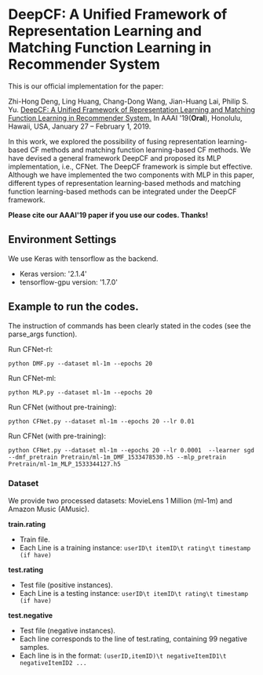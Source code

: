 # DeepCF: A Unified Framework of Representation Learning and Matching Function Learning in Recommender System

This is our official implementation for the paper:

Zhi-Hong Deng, Ling Huang, Chang-Dong Wang, Jian-Huang Lai, Philip S. Yu. [DeepCF: A Unified Framework of Representation Learning and Matching Function Learning in Recommender System.](https://arxiv.org/abs/1901.04704v1) In AAAI '19(**Oral**), Honolulu, Hawaii, USA, January 27 – February 1, 2019.

In this work, we explored the possibility of fusing representation learning-based CF methods and matching function learning-based CF methods. We have devised a general framework DeepCF and proposed its MLP implementation, i.e., CFNet. The DeepCF framework is simple but effective. Although we have implemented the two components with MLP in this paper, different types of representation learning-based methods and matching function learning-based methods can be integrated under the DeepCF framework. 

**Please cite our AAAI'19 paper if you use our codes. Thanks!** 

## Environment Settings
We use Keras with tensorflow as the backend. 
- Keras version: '2.1.4'
- tensorflow-gpu version:  '1.7.0'

## Example to run the codes.
The instruction of commands has been clearly stated in the codes (see the  parse_args function). 

Run CFNet-rl:
```
python DMF.py --dataset ml-1m --epochs 20
```

Run CFNet-ml:
```
python MLP.py --dataset ml-1m --epochs 20
```

Run CFNet (without pre-training): 
```
python CFNet.py --dataset ml-1m --epochs 20 --lr 0.01
```

Run CFNet (with pre-training):
```
python CFNet.py --dataset ml-1m --epochs 20 --lr 0.0001  --learner sgd  --dmf_pretrain Pretrain/ml-1m_DMF_1533478530.h5 --mlp_pretrain Pretrain/ml-1m_MLP_1533344127.h5
```

### Dataset
We provide two processed datasets: MovieLens 1 Million (ml-1m) and Amazon Music (AMusic). 

**train.rating**
- Train file.
- Each Line is a training instance: `userID\t itemID\t rating\t timestamp (if have)`

**test.rating**
- Test file (positive instances). 
- Each Line is a testing instance: `userID\t itemID\t rating\t timestamp (if have)`

**test.negative**
- Test file (negative instances).
- Each line corresponds to the line of test.rating, containing 99 negative samples.  
- Each line is in the format: `(userID,itemID)\t negativeItemID1\t negativeItemID2 ...`

